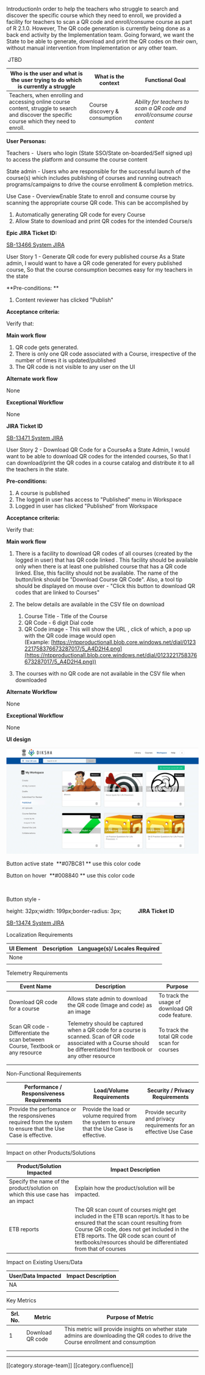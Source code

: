 





IntroductionIn order to help the teachers who struggle to search and discover the specific course which they need to enroll, we provided a facility for teachers to scan a QR code and enroll/consume course as part of R 2.1.0. However, The QR code generation is currently being done as a back end activity by the Implementation team. Going forward, we want the State to be able to generate, download and print the QR codes on their own, without manual intervention from Implementation or any other team.



 JTBD



|  **Who is the user and what is the user trying to do which is currently a struggle**  |  **What is the context**  |  **Functional Goal**  | 
|  --- |  --- |  --- | 
| Teachers, when enrolling and accessing online course content, struggle to search and discover the specific course which they need to enroll. | Course discovery & consumption |  _Ability for teachers to scan a QR code and enroll/consume course content_  | 

 **User Personas:** 

Teachers -  Users who login (State SSO/State on-boarded/Self signed up) to access the platform and consume the course content

State admin - Users who are responsible for the successful launch of the course(s) which includes publishing of courses and running outreach programs/campaigns to drive the course enrollment & completion metrics. 

Use Case - OverviewEnable State to enroll and consume course by scanning the appropriate course QR code. This can be accomplished by 


1. Automatically generating QR code for every Course 
1. Allow State to download and print QR codes for the intended Course/s 

 **Epic JIRA Ticket ID:** 

[SB-13466 System JIRA](https:///browse/SB-13466)



User Story 1 - Generate QR code for every published course As a State admin, I would want to have a QR code generated for every published course, So that the course consumption becomes easy for my teachers in the state

 **Pre-conditions: ** 


1. Content reviewer has clicked "Publish"

 **Acceptance criteria:** 

Verify that:

 **Main work flow** 


1. QR code gets generated.
1. There is only one QR code associated with a Course, irrespective of the number of times it is updated/published
1. The QR code is not visible to any user on the UI

 **Alternate work flow** 

None

 **Exceptional Workflow** 

None

 **JIRA Ticket ID** 

[SB-13471 System JIRA](https:///browse/SB-13471)

User Story 2 - Download QR Code for a CourseAs a State Admin, I would want to be able to download QR codes for the intended courses, So that I can download/print the QR codes in a course catalog and distribute it to all the teachers in the state.

 **Pre-conditions:** 


1. A course is published
1. The logged in user has access to "Published" menu in Workspace
1. Logged in user has clicked "Published" from Workspace

 **Acceptance criteria:** 

Verify that:

 **Main work flow** 


1. There is a facility to download QR codes of all courses (created by the logged in user) that has QR code linked . This facility should be available only when there is at least one published course that has a QR code linked. Else, this facility should not be available. The name of the button/link should be "Download Course QR Code". Also, a tool tip should be displayed on mouse over - "Click this button to download QR codes that are linked to Courses"
1. The below details are available in the CSV file on download  
    1. Course Title - Title of the Course
    1. QR Code - 6 digit Dial code
    1. QR Code image - This will show the URL , click of which, a pop up with the QR code image would open (Example: [https://ntpproductionall.blob.core.windows.net/dial/0123221758376673287017/5_A4D2H4.png](https://ntpproductionall.blob.core.windows.net/dial/0123221758376673287017/5_A4D2H4.png))

    
1. The courses with no QR code are not available in the CSV file when downloaded 

 **Alternate Workflow** 

None

 **Exceptional Workflow** 

None

 **UI design** 

![](images/storage/Download%20course%20QR%20code.png)



Button active state  **#07BC81 ** use this color code

Button on hover  **#008840 ** use this color code

          

Button style - 

height: 32px;width: 199px;border-radius: 3px;           **JIRA Ticket ID** 

[SB-13474 System JIRA](https:///browse/SB-13474)







Localization Requirements

| UI Element | Description | Language(s)/ Locales Required | 
|  --- |  --- |  --- | 
| None |  |  | 
|  |  |  | 



Telemetry Requirements

| Event Name | Description | Purpose | 
|  --- |  --- |  --- | 
| Download QR code for a course | Allows state admin to download the QR code (Image and code) as an image | To track the usage of download QR code feature. | 
| Scan QR code - Differentiate the scan between Course, Textbook or any resource | Telemetry should be captured when a QR code for a course is scanned. Scan of QR code associated with a Course should be differentiated from textbook or any other resource | To track the total QR code scan for courses | 
|  |  |  | 
|  |  |  | 



Non-Functional Requirements

| Performance / Responsiveness Requirements | Load/Volume Requirements | Security / Privacy Requirements | 
|  --- |  --- |  --- | 
| Provide the perfomance or the responsivenes required from the system to ensure that the Use Case is effective.  | Provide the load or volume required from the system to ensure that the Use Case is effective. | Provide security and privacy requirements for an effective Use Case  | 
|  |  |  | 
|  |  |  | 



Impact on other Products/Solutions

| Product/Solution Impacted | Impact Description | 
|  --- |  --- | 
| Specify the name of the product/solution on which this use case has an impact  | Explain how the product/solution will be impacted. | 
| ETB reports | The QR scan count of courses might get included in the ETB scan report/s. It has to be ensured that the scan count resulting from Course QR code, does not get included in the ETB reports. The QR code scan count of textbooks/resources should be differentiated from that of courses | 



Impact on Existing Users/Data 

| User/Data Impacted | Impact Description | 
|  --- |  --- | 
| NA |  | 
|  |  | 



Key Metrics

| Srl. No. | Metric | Purpose of Metric | 
|  --- |  --- |  --- | 
| 1 | Download QR code | This metric will provide insights on whether state admins are downloading the QR codes to drive the Course enrollment and consumption | 
|  |  |  | 
|  |  |  | 





*****

[[category.storage-team]] 
[[category.confluence]] 
